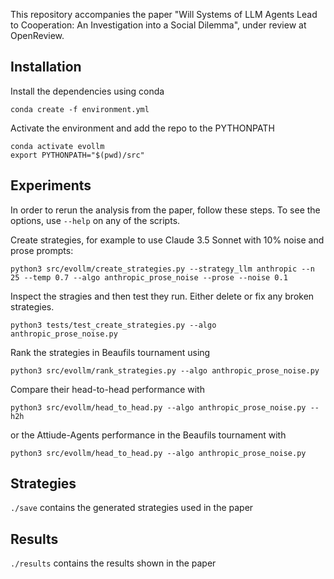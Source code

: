 This repository accompanies the paper "Will Systems of LLM Agents Lead to Cooperation: An Investigation into a Social Dilemma", under review at OpenReview.

## Installation

Install the dependencies using conda

```shell
conda create -f environment.yml
```

Activate the environment and add the repo to the PYTHONPATH

```shell
conda activate evollm
export PYTHONPATH="$(pwd)/src"
```

## Experiments

In order to rerun the analysis from the paper, follow these steps. To see the options, use `--help` on any of the scripts.

Create strategies, for example to use Claude 3.5 Sonnet with 10% noise and prose prompts:
```shell
python3 src/evollm/create_strategies.py --strategy_llm anthropic --n 25 --temp 0.7 --algo anthropic_prose_noise --prose --noise 0.1
```

Inspect the stragies and then test they run. Either delete or fix any broken strategies.
```shell
python3 tests/test_create_strategies.py --algo anthropic_prose_noise.py
```

Rank the strategies in Beaufils tournament using
```shell
python3 src/evollm/rank_strategies.py --algo anthropic_prose_noise.py
```

Compare their head-to-head performance with
```shell
python3 src/evollm/head_to_head.py --algo anthropic_prose_noise.py --h2h
```

or the Attiude-Agents performance in the Beaufils tournament with
```shell
python3 src/evollm/head_to_head.py --algo anthropic_prose_noise.py
```


## Strategies

`./save` contains the generated strategies used in the paper

## Results

`./results` contains the results shown in the paper
